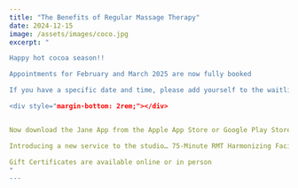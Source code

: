```yaml
---
title: "The Benefits of Regular Massage Therapy"
date: 2024-12-15
image: /assets/images/coco.jpg
excerpt: "

Happy hot cocoa season!!

Appointments for February and March 2025 are now fully booked

If you have a specific date and time, please add yourself to the waitlist, and I will do my best to accommodate.

<div style="margin-bottom: 2rem;"></div>


Now download the Jane App from the Apple App Store or Google Play Store by searching Jane for Clients

Introducing a new service to the studio… 75-Minute RMT Harmonizing Facial Massage!

Gift Certificates are available online or in person
"
---
```


